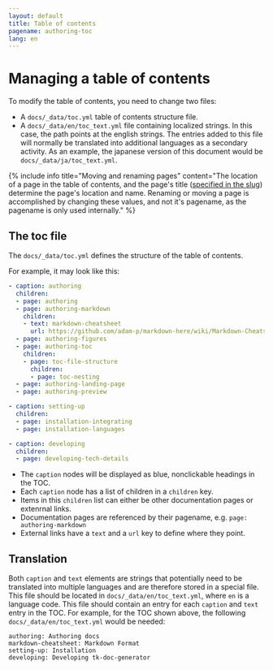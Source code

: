 ```yaml
---
layout: default
title: Table of contents
pagename: authoring-toc
lang: en
---
```


# Managing a table of contents

To modify the table of contents, you need to change two files:

- A `docs/_data/toc.yml` table of contents structure file.
- A `docs/_data/en/toc_text.yml` file containing localized strings. 
  In this case, the path points at the english strings. The entries 
  added to this file will normally be translated into additional 
  languages as a secondary activity. As an example, the japanese
  version of this document would be `docs/_data/ja/toc_text.yml`.

{% include info title="Moving and renaming pages" content="The location of a page in the table of contents, and the page's title ([specified in the slug](../authoring.md)) determine the page's location and name.  Renaming or moving a page is accomplished by changing these values, and not it's pagename, as the pagename is only used internally." %}

## The toc file

The `docs/_data/toc.yml` defines the structure of the table of contents.

For example, it may look like this:

```yaml
- caption: authoring
  children:
  - page: authoring
  - page: authoring-markdown
    children:
    - text: markdown-cheatsheet
      url: https://github.com/adam-p/markdown-here/wiki/Markdown-Cheatsheet
  - page: authoring-figures
  - page: authoring-toc
    children:
    - page: toc-file-structure
      children:
      - page: toc-nesting
  - page: authoring-landing-page
  - page: authoring-preview

- caption: setting-up
  children:
  - page: installation-integrating
  - page: installation-languages

- caption: developing
  children:
  - page: developing-tech-details
```

- The `caption` nodes will be displayed as blue, nonclickable headings in the TOC.
- Each `caption` node has a list of children in a `children` key.
- Items in this `children` list can either be other documentation pages or extenrnal links.
- Documentation pages are referenced by their pagename, e.g. `page: authoring-markdown`
- External links have a `text` and a `url` key to define where they point.

## Translation

Both `caption` and `text` elements are strings that potentially need to be translated into multiple languages
and are therefore stored in a special file. This file should be located in `docs/_data/en/toc_text.yml`, where `en`
is a language code. This file should contain an entry for each `caption` and `text` entry in the TOC. For example,
for the TOC shown above, the following `docs/_data/en/toc_text.yml` would be needed:

```
authoring: Authoring docs
markdown-cheatsheet: Markdown Format
setting-up: Installation
developing: Developing tk-doc-generator
```
